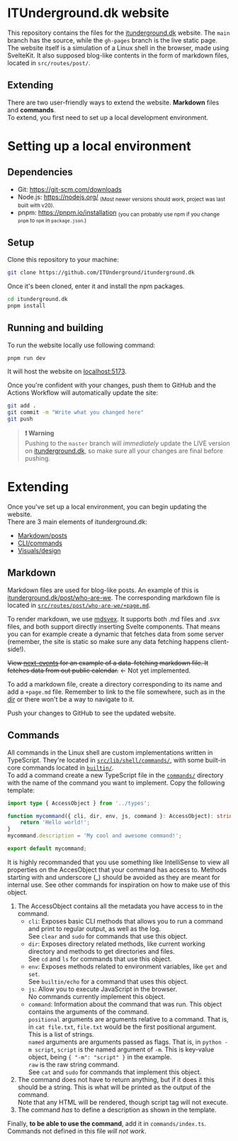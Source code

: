 # ITUnderground.dk website

This repository contains the files for the [itunderground.dk](https://itunderground.dk) website. The `main` branch has the source, while the `gh-pages` branch is the live static page.  
The website itself is a simulation of a Linux shell in the browser, made using SvelteKit. It also supposed blog-like contents in the form of markdown files, located in `src/routes/post/`.

## Extending

There are two user-friendly ways to extend the website. **Markdown** files and **commands**.  
To extend, you first need to set up a local development environment.

# Setting up a local environment

## Dependencies

- Git: https://git-scm.com/downloads
- Node.js: https://nodejs.org/ <sub>(Most newer versions should work, project was last built with v20).</sub>
- pnpm: https://pnpm.io/installation <sub>(you can probably use npm if you change `pnpm` to `npm` in `package.json`.)</sub>

## Setup

Clone this repository to your machine:

```bash
git clone https://github.com/ITUnderground/itunderground.dk
```

Once it's been cloned, enter it and install the npm packages.

```bash
cd itunderground.dk
pnpm install
```

## Running and building

To run the website locally use following command:

```bash
pnpm run dev
```

It will host the website on [localhost:5173](http://localhost:5173).

Once you're confident with your changes, push them to GitHub and the Actions Workflow will automatically update the site:

```bash
git add .
git commit -m "Write what you changed here"
git push
```

> **❗ Warning**  
> Pushing to the `master` branch will _immediately_ update the LIVE version on [itunderground.dk](https://itunderground.dk), so make sure all your changes are final before pushing.

# Extending

Once you've set up a local environment, you can begin updating the website.  
There are 3 main elements of itunderground.dk:

- [Markdown/posts](#markdown)
- [CLI/commands](#commands)
- [Visuals/design](#design)

## Markdown

Markdown files are used for blog-like posts. An example of this is [itunderground.dk/post/who-are-we](https://itunderground.dk/post/who-are-we). The corresponding markdown file is located in [`src/routes/post/who-are-we/+page.md`](./src/routes/post/who-are-we/+page.md).

To render markdown, we use [mdsvex](https://mdsvex.com/). It supports both .md files and .svx files, and both support directly inserting Svelte components. That means you can for example create a dynamic that fetches data from some server (remember, the site is static so make sure any data fetching happens client-side!).

~~View [next-events](src/routes/post/next-events/%2Bpage.md) for an example of a data-fetching markdown file. It fetches data from out public calendar.~~ <- Not yet implemented.

To add a markdown file, create a directory corresponding to its name and add a `+page.md` file. Remember to link to the file somewhere, such as in the [dir](src/lib/shell/dir.ts) or there won't be a way to navigate to it.

Push your changes to GitHub to see the updated website.

## Commands

All commands in the Linux shell are custom implementations written in TypeScript. They're located in [`src/lib/shell/commands/`](src/lib/shell/commands/), with some built-in core commands located in [`builtin/`](src/lib/shell/commands/builtin/).  
To add a command create a new TypeScript file in the [`commands/`](src/lib/shell/commands/) directory with the name of the command you want to implement. Copy the following template:

```ts
import type { AccessObject } from '../types';

function mycommand({ cli, dir, env, js, command }: AccessObject): string {
	return 'Hello world!';
}
mycommand.description = 'My cool and awesome command!';

export default mycommand;
```

It is highly recommanded that you use something like IntelliSense to view all properties on the AccesObject that your command has access to. Methods starting with and underscore (\_) should be avoided as they are meant for internal use. See other commands for inspiration on how to make use of this object.

1. The AccessObject contains all the metadata you have access to in the command.
   - `cli`: Exposes basic CLI methods that allows you to run a command and print to regular output, as well as the log.  
     See `clear` and `sudo` for commands that use this object.
   - `dir`: Exposes directory related methods, like current working directory and methods to get directories and files.  
     See `cd` and `ls` for commands that use this object.
   - `env`: Exposes methods related to environment variables, like `get` and `set`.  
     See `builtin/echo` for a command that uses this object.
   - `js`: Allow you to execute JavaScript in the browser.  
     No commands currently implement this object.
   - `command`: Information about the command that was run. This object contains the arguments of the command.  
     `positional` arguments are arguments relative to a command. That is, in `cat file.txt`, `file.txt` would be the first positional argument. This is a list of strings.  
     `named` arguments are arguments passed as flags. That is, in `python -m script`, `script` is the named argument of `-m`. This is key-value object, being `{ "-m": "script" }` in the example.  
     `raw` is the raw string command.  
     See `cat` and `sudo` for commands that implement this object.
2. The command does not have to return anything, but if it does it this should be a string. This is what will be printed as the output of the command.  
   Note that any HTML will be rendered, though script tag will not execute.
3. The command _has_ to define a description as shown in the template.

Finally, **to be able to use the command**, add it in `commands/index.ts`. Commands not defined in this file _will not work_.
